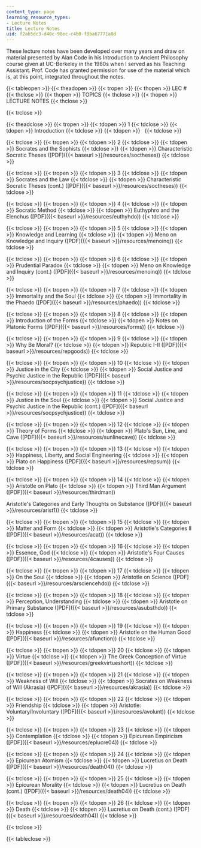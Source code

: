 ```yaml
---
content_type: page
learning_resource_types:
- Lecture Notes
title: Lecture Notes
uid: f2ab5dc3-d40c-98ec-c4b0-f8ba67771a8d
---
```


These lecture notes have been developed over many years and draw on material presented by Alan Code in his Introduction to Ancient Philosophy course given at UC-Berkeley in the 1980s when I served as his Teaching Assistant. Prof. Code has granted permission for use of the material which is, at this point, integrated throughout the notes.

{{< tableopen >}}
{{< theadopen >}}
{{< tropen >}}
{{< thopen >}}
LEC #
{{< thclose >}}
{{< thopen >}}
TOPICS
{{< thclose >}}
{{< thopen >}}
LECTURE NOTES
{{< thclose >}}

{{< trclose >}}

{{< theadclose >}}
{{< tropen >}}
{{< tdopen >}}
1
{{< tdclose >}}
{{< tdopen >}}
Introduction
{{< tdclose >}}
{{< tdopen >}}
 
{{< tdclose >}}

{{< trclose >}}
{{< tropen >}}
{{< tdopen >}}
2
{{< tdclose >}}
{{< tdopen >}}
Socrates and the Sophists
{{< tdclose >}}
{{< tdopen >}}
Characteristic Socratic Theses ([PDF]({{< baseurl >}}/resources/soctheses))
{{< tdclose >}}

{{< trclose >}}
{{< tropen >}}
{{< tdopen >}}
3
{{< tdclose >}}
{{< tdopen >}}
Socrates and the Law
{{< tdclose >}}
{{< tdopen >}}
Characteristic Socratic Theses (cont.) ([PDF]({{< baseurl >}}/resources/soctheses))
{{< tdclose >}}

{{< trclose >}}
{{< tropen >}}
{{< tdopen >}}
4
{{< tdclose >}}
{{< tdopen >}}
Socratic Method
{{< tdclose >}}
{{< tdopen >}}
Euthyphro and the Elenchus ([PDF]({{< baseurl >}}/resources/euthyhdo))
{{< tdclose >}}

{{< trclose >}}
{{< tropen >}}
{{< tdopen >}}
5
{{< tdclose >}}
{{< tdopen >}}
Knowledge and Learning
{{< tdclose >}}
{{< tdopen >}}
Meno on Knowledge and Inquiry ([PDF]({{< baseurl >}}/resources/menoinq))
{{< tdclose >}}

{{< trclose >}}
{{< tropen >}}
{{< tdopen >}}
6
{{< tdclose >}}
{{< tdopen >}}
Prudential Paradox
{{< tdclose >}}
{{< tdopen >}}
Meno on Knowledge and Inquiry (cont.) ([PDF]({{< baseurl >}}/resources/menoinq))
{{< tdclose >}}

{{< trclose >}}
{{< tropen >}}
{{< tdopen >}}
7
{{< tdclose >}}
{{< tdopen >}}
Immortality and the Soul
{{< tdclose >}}
{{< tdopen >}}
Immortality in the Phaedo ([PDF]({{< baseurl >}}/resources/phaedo))
{{< tdclose >}}

{{< trclose >}}
{{< tropen >}}
{{< tdopen >}}
8
{{< tdclose >}}
{{< tdopen >}}
Introduction of the Forms
{{< tdclose >}}
{{< tdopen >}}
Notes on Platonic Forms ([PDF]({{< baseurl >}}/resources/forms))
{{< tdclose >}}

{{< trclose >}}
{{< tropen >}}
{{< tdopen >}}
9
{{< tdclose >}}
{{< tdopen >}}
Why Be Moral?
{{< tdclose >}}
{{< tdopen >}}
Republic I-II ([PDF]({{< baseurl >}}/resources/repgoods))
{{< tdclose >}}

{{< trclose >}}
{{< tropen >}}
{{< tdopen >}}
10
{{< tdclose >}}
{{< tdopen >}}
Justice in the City
{{< tdclose >}}
{{< tdopen >}}
Social Justice and Psychic Justice in the Republic ([PDF]({{< baseurl >}}/resources/socpsychjustice))
{{< tdclose >}}

{{< trclose >}}
{{< tropen >}}
{{< tdopen >}}
11
{{< tdclose >}}
{{< tdopen >}}
Justice in the Soul
{{< tdclose >}}
{{< tdopen >}}
Social Justice and Psychic Justice in the Republic (cont.) ([PDF]({{< baseurl >}}/resources/socpsychjustice))
{{< tdclose >}}

{{< trclose >}}
{{< tropen >}}
{{< tdopen >}}
12
{{< tdclose >}}
{{< tdopen >}}
Theory of Forms
{{< tdclose >}}
{{< tdopen >}}
Plato's Sun, Line, and Cave ([PDF]({{< baseurl >}}/resources/sunlinecave))
{{< tdclose >}}

{{< trclose >}}
{{< tropen >}}
{{< tdopen >}}
13
{{< tdclose >}}
{{< tdopen >}}
Happiness, Liberty, and Social Engineering
{{< tdclose >}}
{{< tdopen >}}
Plato on Happiness ([PDF]({{< baseurl >}}/resources/repsum))
{{< tdclose >}}

{{< trclose >}}
{{< tropen >}}
{{< tdopen >}}
14
{{< tdclose >}}
{{< tdopen >}}
Aristotle on Plato
{{< tdclose >}}
{{< tdopen >}}
Third Man Argument ([PDF]({{< baseurl >}}/resources/thirdman))  
  
Aristotle's Categories and Early Thoughts on Substance ([PDF]({{< baseurl >}}/resources/arist1))
{{< tdclose >}}

{{< trclose >}}
{{< tropen >}}
{{< tdopen >}}
15
{{< tdclose >}}
{{< tdopen >}}
Matter and Form
{{< tdclose >}}
{{< tdopen >}}
Aristotle's Categories II ([PDF]({{< baseurl >}}/resources/acat))
{{< tdclose >}}

{{< trclose >}}
{{< tropen >}}
{{< tdopen >}}
16
{{< tdclose >}}
{{< tdopen >}}
Essence, God
{{< tdclose >}}
{{< tdopen >}}
Aristotle's Four Causes ([PDF]({{< baseurl >}}/resources/4causes))
{{< tdclose >}}

{{< trclose >}}
{{< tropen >}}
{{< tdopen >}}
17
{{< tdclose >}}
{{< tdopen >}}
On the Soul
{{< tdclose >}}
{{< tdopen >}}
Aristotle on Science ([PDF]({{< baseurl >}}/resources/arsciencehdo))
{{< tdclose >}}

{{< trclose >}}
{{< tropen >}}
{{< tdopen >}}
18
{{< tdclose >}}
{{< tdopen >}}
Perception, Understanding
{{< tdclose >}}
{{< tdopen >}}
Aristotle on Primary Substance ([PDF]({{< baseurl >}}/resources/asubsthdo))
{{< tdclose >}}

{{< trclose >}}
{{< tropen >}}
{{< tdopen >}}
19
{{< tdclose >}}
{{< tdopen >}}
Happiness
{{< tdclose >}}
{{< tdopen >}}
Aristotle on the Human Good ([PDF]({{< baseurl >}}/resources/afunction))
{{< tdclose >}}

{{< trclose >}}
{{< tropen >}}
{{< tdopen >}}
20
{{< tdclose >}}
{{< tdopen >}}
Virtue
{{< tdclose >}}
{{< tdopen >}}
The Greek Conception of Virtue ([PDF]({{< baseurl >}}/resources/greekvirtueshort))
{{< tdclose >}}

{{< trclose >}}
{{< tropen >}}
{{< tdopen >}}
21
{{< tdclose >}}
{{< tdopen >}}
Weakness of Will
{{< tdclose >}}
{{< tdopen >}}
Socrates on Weakness of Will (Akrasia) ([PDF]({{< baseurl >}}/resources/akrasia))
{{< tdclose >}}

{{< trclose >}}
{{< tropen >}}
{{< tdopen >}}
22
{{< tdclose >}}
{{< tdopen >}}
Friendship
{{< tdclose >}}
{{< tdopen >}}
Aristotle: Voluntary/Involuntary ([PDF]({{< baseurl >}}/resources/avolunt))
{{< tdclose >}}

{{< trclose >}}
{{< tropen >}}
{{< tdopen >}}
23
{{< tdclose >}}
{{< tdopen >}}
Contemplation
{{< tdclose >}}
{{< tdopen >}}
Epicurean Empiricism ([PDF]({{< baseurl >}}/resources/eplucre04))
{{< tdclose >}}

{{< trclose >}}
{{< tropen >}}
{{< tdopen >}}
24
{{< tdclose >}}
{{< tdopen >}}
Epicurean Atomism
{{< tdclose >}}
{{< tdopen >}}
Lucretius on Death ([PDF]({{< baseurl >}}/resources/death04))
{{< tdclose >}}

{{< trclose >}}
{{< tropen >}}
{{< tdopen >}}
25
{{< tdclose >}}
{{< tdopen >}}
Epicurean Morality
{{< tdclose >}}
{{< tdopen >}}
Lucretius on Death (cont.) ([PDF]({{< baseurl >}}/resources/death04))
{{< tdclose >}}

{{< trclose >}}
{{< tropen >}}
{{< tdopen >}}
26
{{< tdclose >}}
{{< tdopen >}}
Death
{{< tdclose >}}
{{< tdopen >}}
Lucretius on Death (cont.) ([PDF]({{< baseurl >}}/resources/death04))
{{< tdclose >}}

{{< trclose >}}

{{< tableclose >}}